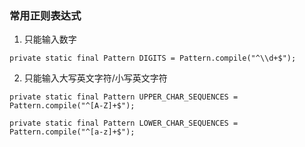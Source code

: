 ### 常用正则表达式
1. 只能输入数字
```
private static final Pattern DIGITS = Pattern.compile("^\\d+$");
```

2. 只能输入大写英文字符/小写英文字符
```
private static final Pattern UPPER_CHAR_SEQUENCES = Pattern.compile("^[A-Z]+$");

private static final Pattern LOWER_CHAR_SEQUENCES = Pattern.compile("^[a-z]+$");
```
